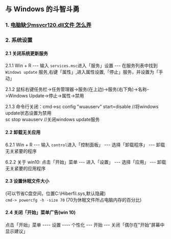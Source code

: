 ## 与 Windows 的斗智斗勇   

### 1. [电脑缺少msvcr120.dll文件 怎么弄](https://blog.csdn.net/zhunianguo/article/details/52294377 "https://blog.csdn.net/zhunianguo/article/details/52294377")  

### 2. 系统设置  

#### 2.1 关闭系统更新服务

2.1.1 Win + R --- 输入 `services.msc`进入「服务」设置 --- 在服务列表中找到 `Windows update` 服务,右键「属性」,进入属性设置,「停止」服务，并设置为「手动」  
    
2.1.2 鼠标右键任务栏->任务管理器->服务(在上边)->服务(右下角)->名称->Windows Update->停止->属性->禁用  
    
2.1.3 命令行关闭：cmd->sc config "wuauserv" start=disable   //将windows update状态设置为禁用  
   sc stop wuauserv    //关闭windows update服务     

#### 2.2 卸载无关应用

  6.2.1 Win + R --- 输入 `control`进入「控制面板」  --- 选择「卸载程序」  --- 卸载无关紧要的程序  
    
  6.2.2 关于 win10: 点击「开始」菜单 --- 进入「设置」 --- 选择「应用」 --- 卸载无关紧要的应用程序  

#### 2.3 设置休眠文件大小

(可以节省C盘空间，位置C:\Hiberfil.sys,默认隐藏)  
`cmd-> powercfg -h -size 70` (70为休眠文件所占电脑内存的百分比)    

#### 2.4 关闭「开始」菜单广告(win 10)  

点击「开始」菜单 ----  设置 ---- 个性化  ---  开始  --- 关闭「偶尔在"开始"屏幕中显示建议」  

